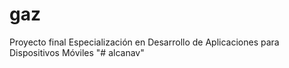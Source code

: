 # gaz
Proyecto final Especialización en Desarrollo de Aplicaciones para Dispositivos Móviles
"# alcanav" 
